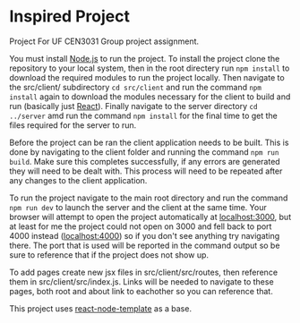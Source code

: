 # Inspired Project

Project For UF CEN3031 Group project assignment.

You must install [Node.js](https://nodejs.org) to run the project.
To install the project clone the repository to your local system, then in the root directery run `npm install` to download the required modules to run the project locally.
Then navigate to the src/client/ subdirectory `cd src/client` and run the command `npm install` again to download the modules necessary for the client to build and run (basically just [React](https://reactjs.org)). Finally navigate to the server directory `cd ../server` amd run the command `npm install` for the final time to get the files required for the server to run.

Before the project can be ran the client application needs to be built. This is done by navigating to the client folder and running the command `npm run build`. Make sure this completes successfully, if any errors are generated they will need to be dealt with. This process will need to be repeated after any changes to the client application.

To run the project navigate to the main root directory and run the command `npm run dev` to launch the server and the client at the same time. Your browser will attempt to open the project automatically at [localhost:3000](localhost:3000), but at least for me the project could not open on 3000 and fell back to port 4000 instead ([localhost:4000](localhost:4000)) so if you don't see anything try navigating there. The port that is used will be reported in the command output so be sure to reference that if the project does not show up.

To add pages create new jsx files in src/client/src/routes, then reference them in src/client/src/index.js. Links will be needed to navigate to these pages, both root and about link to eachother so you can reference that.

This project uses [react-node-template](https://github.com/mattvukas/react-node-template) as a base.